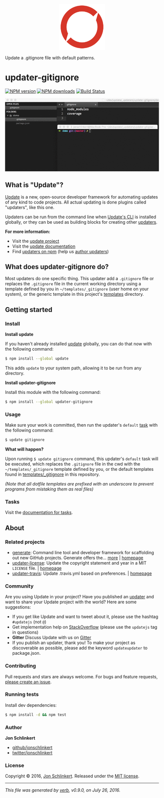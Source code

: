 <p align="center">

<a href="https://github.com/update/update">
<img height="150" width="150" src="https://raw.githubusercontent.com/update/update/master/docs/logo.png">
</a>
</p>

Update a .gitignore file with default patterns.

# updater-gitignore

[![NPM version](https://img.shields.io/npm/v/updater-gitignore.svg?style=flat)](https://www.npmjs.com/package/updater-gitignore) [![NPM downloads](https://img.shields.io/npm/dm/updater-gitignore.svg?style=flat)](https://npmjs.org/package/updater-gitignore) [![Build Status](https://img.shields.io/travis/update/updater-gitignore.svg?style=flat)](https://travis-ci.org/update/updater-gitignore)

![updater-gitignore demo](https://raw.githubusercontent.com/update/updater-gitignore/master/docs/demo.gif)

## What is "Update"?

[Update](https://github.com/update/update) is a new, open-source developer framework for automating updates of any kind to code projects. All actual updating is done plugins called "updaters", like this one.

Updaters can be run from the command line when [Update's CLI](https://github.com/update/update/blob/master/docs/installing-the-cli.md) is installed globally, or they can be used as building blocks for creating other [updaters](https://github.com/update/update/blob/master/docs/updaters.md).

**For more information:**

* Visit the [update project](https://github.com/update/update)
* Visit the [update documentation](https://github.com/update/update/blob/master/docs/)
* Find [updaters on npm](https://www.npmjs.com/browse/keyword/update-updater) (help us [author updaters](https://github.com/update/update/blob/master/docs/updaters.md))

## What does updater-gitignore do?

Most updaters do one specific thing. This updater add a `.gitignore` file or replaces the `.gitignore` file in the current working directory using a template defined by you in `~/templates/_gitignore` (user home on your system), or the generic template in this project's [templates](templates) directory.

## Getting started

### Install

**Install update**

If you haven't already installed [update](https://github.com/update/update) globally, you can do that now with the following command:

```sh
$ npm install --global update
```

This adds `update` to your system path, allowing it to be run from any directory.

**Install updater-gitignore**

Install this module with the following command:

```sh
$ npm install --global updater-gitignore
```

### Usage

Make sure your work is committed, then run the updater's `default` [task](https://github.com/update/update/blob/master/docs/tasks.md#default-task) with the following command:

```sh
$ update gitignore
```

**What will happen?**

Upon running `$ update gitignore` command, this updater's `default` task will be executed, which replaces the `.gitignore` file in the cwd with the `~/templates/_gitignore` template defined by you, or the default templates found in [templates/_gitignore](templates/_gitignore) in this repository.

_(Note that all dotfile templates are prefixed with an underscore to prevent programs from mistaking them as real files)_

### Tasks

Visit the [documentation for tasks](https://github.com/update/update/blob/master/docs/tasks.md).

## About

### Related projects

* [generate](https://www.npmjs.com/package/generate): Command line tool and developer framework for scaffolding out new GitHub projects. Generate offers the… [more](https://github.com/generate/generate) | [homepage](https://github.com/generate/generate "Command line tool and developer framework for scaffolding out new GitHub projects. Generate offers the robustness and configurability of Yeoman, the expressiveness and simplicity of Slush, and more powerful flow control and composability than either.")
* [updater-license](https://www.npmjs.com/package/updater-license): Update the copyright statement and year in a MIT `LICENSE` file. | [homepage](https://github.com/update/updater-license "Update the copyright statement and year in a MIT `LICENSE` file.")
* [updater-travis](https://www.npmjs.com/package/updater-travis): Update .travis.yml based on preferences. | [homepage](https://github.com/update/updater-travis "Update .travis.yml based on preferences.")

### Community

Are you using Update in your project? Have you published an [updater](https://github.com/update/update/blob/master/docs/updaters.md) and want to share your Update project with the world? Here are some suggestions:

* If you get like Update and want to tweet about it, please use the hashtag `#updatejs` (not `@`)
* Get implementation help on [StackOverflow](http://stackoverflow.com/questions/tagged/update) (please use the `updatejs` tag in questions)
* **Gitter** Discuss Update with us on [Gitter](https://gitter.im/update/update)
* If you publish an updater, thank you! To make your project as discoverable as possible, please add the keyword `updateupdater` to package.json.

### Contributing

Pull requests and stars are always welcome. For bugs and feature requests, [please create an issue](../../issues/new).

### Running tests

Install dev dependencies:

```sh
$ npm install -d && npm test
```

### Author

**Jon Schlinkert**

* [github/jonschlinkert](https://github.com/jonschlinkert)
* [twitter/jonschlinkert](http://twitter.com/jonschlinkert)

### License

Copyright © 2016, [Jon Schlinkert](https://github.com/jonschlinkert).
Released under the [MIT license](https://github.com/update/updater-gitignore/blob/master/LICENSE).

***

_This file was generated by [verb](https://github.com/verbose/verb), v0.9.0, on July 26, 2016._